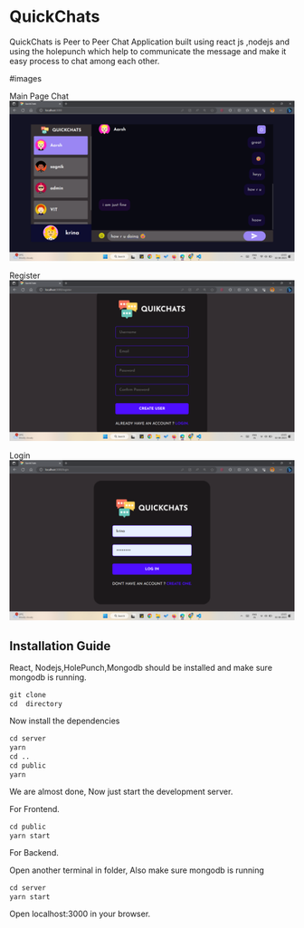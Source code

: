 # QuickChats 

QuickChats is Peer to Peer Chat Application built using react js ,nodejs and using the holepunch which help to communicate the message and make it easy process to chat among each other. 

#images

Main Page Chat
<img src="https://github.com/Aarsh30/QuickChats/blob/main/Screenshot%20(888).png" alt="" title="">

Register
<img src="https://github.com/Aarsh30/QuickChats/blob/main/Screenshot%20(889).png" alt="" title="">

Login
<img src="https://github.com/Aarsh30/QuickChats/blob/main/Screenshot%20(890).png" alt="" title="">


## Installation Guide


React, Nodejs,HolePunch,Mongodb should be installed and make sure mongodb is running.

```shell
git clone
cd  directory
```

Now install the dependencies
```shell
cd server
yarn
cd ..
cd public
yarn
```
We are almost done, Now just start the development server.

For Frontend.
```shell
cd public
yarn start
```
For Backend.

Open another terminal in folder, Also make sure mongodb is running 
```shell
cd server
yarn start
```

Open localhost:3000 in your browser.
